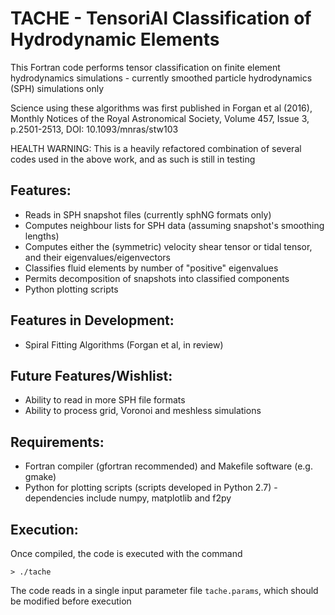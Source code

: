 TACHE - TensoriAl Classification of Hydrodynamic Elements 
===========================================================

This Fortran code performs tensor classification on finite element hydrodynamics simulations - currently smoothed particle hydrodynamics (SPH) simulations only

Science using these algorithms was first published in Forgan et al (2016), Monthly Notices of the Royal Astronomical Society, Volume 457, Issue 3, p.2501-2513, DOI: 10.1093/mnras/stw103

HEALTH WARNING: This is a heavily refactored combination of several codes used in the above work, and as such is still in testing

Features:
--------
* Reads in SPH snapshot files (currently sphNG formats only)
* Computes neighbour lists for SPH data (assuming snapshot's smoothing lengths)
* Computes either the (symmetric) velocity shear tensor or tidal tensor, and their eigenvalues/eigenvectors
* Classifies fluid elements by number of "positive" eigenvalues
* Permits decomposition of snapshots into classified components
* Python plotting scripts

Features in Development:
-----------------------
* Spiral Fitting Algorithms (Forgan et al, in review)


Future Features/Wishlist:
-------------------------
* Ability to read in more SPH file formats
* Ability to process grid, Voronoi and meshless simulations

Requirements:
-------------
* Fortran compiler (gfortran recommended) and Makefile software (e.g. gmake)
* Python for plotting scripts (scripts developed in Python 2.7) - dependencies include numpy, matplotlib and f2py


Execution:
----------
Once compiled, the code is executed with the command

`> ./tache`

The code reads in a single input parameter file `tache.params`, which should be modified before execution
